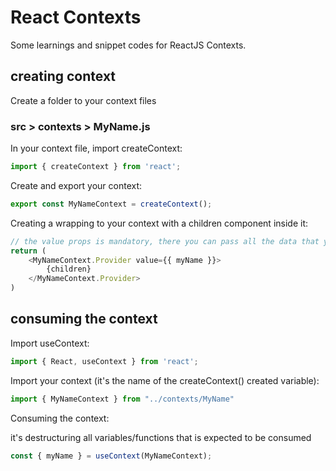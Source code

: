 # React Contexts

Some learnings and snippet codes for ReactJS Contexts.

## creating context

Create a folder to your context files

### src > contexts > MyName.js

In your context file, import createContext:

```js
import { createContext } from 'react';
```

Create and export your context:

```js
export const MyNameContext = createContext();
```

Creating a wrapping to your context with a children component inside it:

```js
// the value props is mandatory, there you can pass all the data that you want to be accessed by the children component
return (
    <MyNameContext.Provider value={{ myName }}>
        {children}
    </MyNameContext.Provider>
)
```

## consuming the context

Import useContext:

```js
import { React, useContext } from 'react';
```

Import your context (it's the name of the createContext() created variable):

```js
import { MyNameContext } from "../contexts/MyName"
```

Consuming the context:

it's destructuring all variables/functions that is expected to be consumed

```js
const { myName } = useContext(MyNameContext);
```
